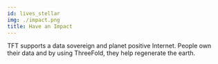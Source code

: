 ```yaml
---
id: lives_stellar
img: ./impact.png
title: Have an Impact
---
```


TFT supports a data sovereign and planet positive Internet. People own their data and by using ThreeFold, they help regenerate the earth.